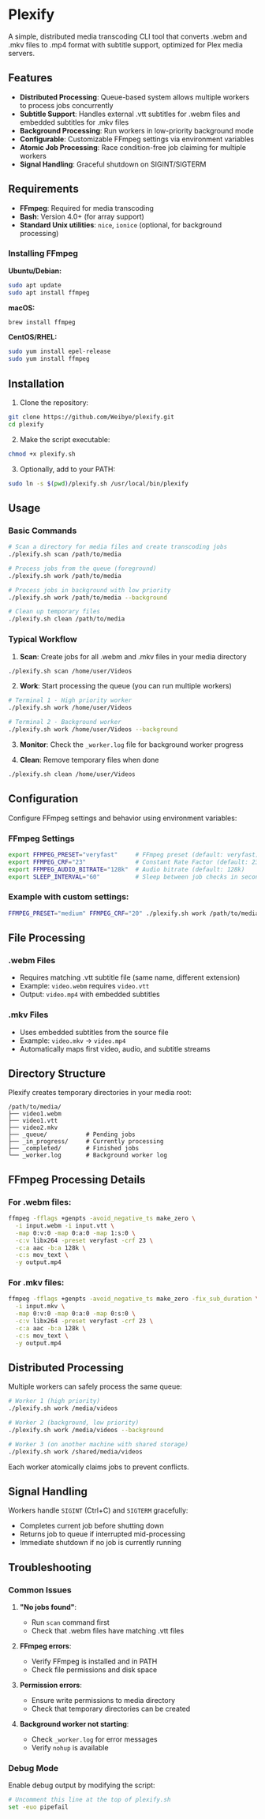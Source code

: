# Plexify

A simple, distributed media transcoding CLI tool that converts .webm and .mkv files to .mp4 format with subtitle support, optimized for Plex media servers.

## Features

- **Distributed Processing**: Queue-based system allows multiple workers to process jobs concurrently
- **Subtitle Support**: Handles external .vtt subtitles for .webm files and embedded subtitles for .mkv files
- **Background Processing**: Run workers in low-priority background mode
- **Configurable**: Customizable FFmpeg settings via environment variables
- **Atomic Job Processing**: Race condition-free job claiming for multiple workers
- **Signal Handling**: Graceful shutdown on SIGINT/SIGTERM

## Requirements

- **FFmpeg**: Required for media transcoding
- **Bash**: Version 4.0+ (for array support)
- **Standard Unix utilities**: `nice`, `ionice` (optional, for background processing)

### Installing FFmpeg

**Ubuntu/Debian:**
```bash
sudo apt update
sudo apt install ffmpeg
```

**macOS:**
```bash
brew install ffmpeg
```

**CentOS/RHEL:**
```bash
sudo yum install epel-release
sudo yum install ffmpeg
```

## Installation

1. Clone the repository:
```bash
git clone https://github.com/Weibye/plexify.git
cd plexify
```

2. Make the script executable:
```bash
chmod +x plexify.sh
```

3. Optionally, add to your PATH:
```bash
sudo ln -s $(pwd)/plexify.sh /usr/local/bin/plexify
```

## Usage

### Basic Commands

```bash
# Scan a directory for media files and create transcoding jobs
./plexify.sh scan /path/to/media

# Process jobs from the queue (foreground)
./plexify.sh work /path/to/media

# Process jobs in background with low priority
./plexify.sh work /path/to/media --background

# Clean up temporary files
./plexify.sh clean /path/to/media
```

### Typical Workflow

1. **Scan**: Create jobs for all .webm and .mkv files in your media directory
```bash
./plexify.sh scan /home/user/Videos
```

2. **Work**: Start processing the queue (you can run multiple workers)
```bash
# Terminal 1 - High priority worker
./plexify.sh work /home/user/Videos

# Terminal 2 - Background worker
./plexify.sh work /home/user/Videos --background
```

3. **Monitor**: Check the `_worker.log` file for background worker progress

4. **Clean**: Remove temporary files when done
```bash
./plexify.sh clean /home/user/Videos
```

## Configuration

Configure FFmpeg settings and behavior using environment variables:

### FFmpeg Settings
```bash
export FFMPEG_PRESET="veryfast"     # FFmpeg preset (default: veryfast)
export FFMPEG_CRF="23"              # Constant Rate Factor (default: 23)
export FFMPEG_AUDIO_BITRATE="128k"  # Audio bitrate (default: 128k)
export SLEEP_INTERVAL="60"          # Sleep between job checks in seconds (default: 60)
```

### Example with custom settings:
```bash
FFMPEG_PRESET="medium" FFMPEG_CRF="20" ./plexify.sh work /path/to/media
```

## File Processing

### .webm Files
- Requires matching .vtt subtitle file (same name, different extension)
- Example: `video.webm` requires `video.vtt`
- Output: `video.mp4` with embedded subtitles

### .mkv Files
- Uses embedded subtitles from the source file
- Example: `video.mkv` → `video.mp4`
- Automatically maps first video, audio, and subtitle streams

## Directory Structure

Plexify creates temporary directories in your media root:

```
/path/to/media/
├── video1.webm
├── video1.vtt
├── video2.mkv
├── _queue/           # Pending jobs
├── _in_progress/     # Currently processing
├── _completed/       # Finished jobs
└── _worker.log       # Background worker log
```

## FFmpeg Processing Details

### For .webm files:
```bash
ffmpeg -fflags +genpts -avoid_negative_ts make_zero \
  -i input.webm -i input.vtt \
  -map 0:v:0 -map 0:a:0 -map 1:s:0 \
  -c:v libx264 -preset veryfast -crf 23 \
  -c:a aac -b:a 128k \
  -c:s mov_text \
  -y output.mp4
```

### For .mkv files:
```bash
ffmpeg -fflags +genpts -avoid_negative_ts make_zero -fix_sub_duration \
  -i input.mkv \
  -map 0:v:0 -map 0:a:0 -map 0:s:0 \
  -c:v libx264 -preset veryfast -crf 23 \
  -c:a aac -b:a 128k \
  -c:s mov_text \
  -y output.mp4
```

## Distributed Processing

Multiple workers can safely process the same queue:

```bash
# Worker 1 (high priority)
./plexify.sh work /media/videos

# Worker 2 (background, low priority)
./plexify.sh work /media/videos --background

# Worker 3 (on another machine with shared storage)
./plexify.sh work /shared/media/videos
```

Each worker atomically claims jobs to prevent conflicts.

## Signal Handling

Workers handle `SIGINT` (Ctrl+C) and `SIGTERM` gracefully:
- Completes current job before shutting down
- Returns job to queue if interrupted mid-processing
- Immediate shutdown if no job is currently running

## Troubleshooting

### Common Issues

1. **"No jobs found"**: 
   - Run `scan` command first
   - Check that .webm files have matching .vtt files

2. **FFmpeg errors**:
   - Verify FFmpeg is installed and in PATH
   - Check file permissions and disk space

3. **Permission errors**:
   - Ensure write permissions to media directory
   - Check that temporary directories can be created

4. **Background worker not starting**:
   - Check `_worker.log` for error messages
   - Verify `nohup` is available

### Debug Mode

Enable debug output by modifying the script:
```bash
# Uncomment this line at the top of plexify.sh
set -euo pipefail
```

